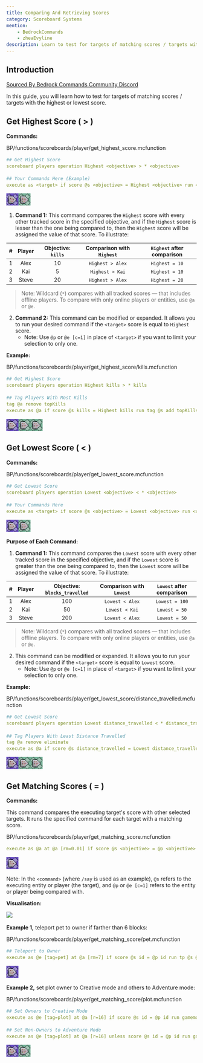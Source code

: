 ```yaml
---
title: Comparing And Retrieving Scores
category: Scoreboard Systems
mention:
    - BedrockCommands
    - zheaEvyline
description: Learn to test for targets of matching scores / targets with the highest or lowest score.
---
```


## Introduction

[Sourced By Bedrock Commands Community Discord](https://discord.gg/SYstTYx5G5)

In this guide, you will learn how to test for targets of matching scores / targets with the highest or lowest score.

## Get Highest Score ( > )

**Commands:**

<CodeHeader>BP/functions/scoreboards/player/get_highest_score.mcfunction</CodeHeader>

```yaml
## Get Highest Score
scoreboard players operation Highest <objective> > * <objective>

## Your Commands Here (Example)
execute as <target> if score @s <objective> = Highest <objective> run <command>
```
![commandBlockChain2](/assets/images/commands/commandBlockChain/2.png)

1. **Command 1:** This command compares the `Highest` score with every other tracked score in the specified objective, and if the `Highest` score is lesser than the one being compared to, then the `Highest` score will be assigned the value of that score. To illustrate:

| #  |   Player   | Objective: `kills` |   Comparison with `Highest`  | `Highest` after comparison |
|:--:|:----------:|:------------------:|:---------------------------:|:-------------------------:|
|  1 |    Alex    |         10          |    `Highest > Alex`           |      `Highest = 10`        |
|  2 |    Kai     |         5           |    `Highest > Kai`            |      `Highest = 10`         |
|  3 |   Steve    |         20          |    `Highest > Alex`           |      `Highest = 20`         |

> Note: Wildcard (` * `) compares with all tracked scores — that includes offline players. To compare with only online players or entities, use `@a` or `@e`.

2. **Command 2:** This command can be modified or expanded. It allows you to run your desired command if the `<target>` score is equal to `Highest` score. 
    - Note: Use `@p` or `@e [c=1]` in place of `<target>` if you want to limit your selection to only one.

**Example:**

<CodeHeader>BP/functions/scoreboards/player/get_highest_score/kills.mcfunction</CodeHeader>

```yaml
## Get Highest Score
scoreboard players operation Highest kills > * kills

## Tag Players With Most Kills
tag @a remove topKills
execute as @a if score @s kills = Highest kills run tag @s add topKills
```
![commandBlockChain3](/assets/images/commands/commandBlockChain/3.png)

## Get Lowest Score ( < )

**Commands:**

<CodeHeader>BP/functions/scoreboards/player/get_lowest_score.mcfunction</CodeHeader>

```yaml
## Get Lowest Score
scoreboard players operation Lowest <objective> < * <objective>

## Your Commands Here
execute as <target> if score @s <objective> = Lowest <objective> run <command>
```
![commandBlockChain2](/assets/images/commands/commandBlockChain/2.png)

**Purpose of Each Command:**

1. **Command 1:** This command compares the `Lowest` score with every other tracked score in the specified objective, and if the `Lowest` score is greater than the one being compared to, then the `Lowest` score will be assigned the value of that score. To illustrate:

| #  |   Player   | Objective: `blocks_travelled` |   Comparison with `Lowest`  | `Lowest` after comparison |
|:--:|:----------:|:------------------:|:---------------------------:|:-------------------------:|
|  1 |    Alex    |         100          |    `Lowest < Alex`           |      `Lowest = 100`        |
|  2 |    Kai     |         50           |    `Lowest < Kai`            |      `Lowest = 50`         |
|  3 |   Steve    |         200          |    `Lowest < Alex`           |      `Lowest = 50`         |

> Note: Wildcard (` * `) compares with all tracked scores — that includes offline players. To compare with only online players or entities, use `@a` or `@e`.

2. This command can be modified or expanded. It allows you to run your desired command if the `<target>` score is equal to `Lowest` score. 
    - Note: Use `@p` or `@e [c=1]` in place of `<target>` if you want to limit your selection to only one.

**Example:**

<CodeHeader>BP/functions/scoreboards/player/get_lowest_score/distance_travelled.mcfunction</CodeHeader>

```yaml
## Get Lowest Score
scoreboard players operation Lowest distance_travelled < * distance_travelled

## Tag Players With Least Distance Travelled
tag @a remove eliminate
execute as @a if score @s distance_travelled = Lowest distance_travelled run tag @s add eliminate
```
![commandBlockChain3](/assets/images/commands/commandBlockChain/3.png)

## Get Matching Scores ( = )

**Commands:**

This command compares the executing target's score with other selected targets. It runs the specified command for each target with a matching score.

<CodeHeader>BP/functions/scoreboards/player/get_matching_score.mcfunction</CodeHeader>

```yaml
execute as @a at @a [rm=0.01] if score @s <objective> = @p <objective> run say @s and @p have matching scores!
```
![commandBlockChain1](/assets/images/commands/commandBlockChain/1.png)

Note: In the `<command>` (where `/say` is used as an example), `@s` refers to the executing entity or player (the target), and `@p` or `@e [c=1]` refers to the entity or player being compared with.

**Visualisation:**

![](/assets/images/commands/GetMatchingScores.gif)

**Example 1,** teleport pet to owner if farther than 6 blocks:

<CodeHeader>BP/functions/scoreboards/player/get_matching_score/pet.mcfunction</CodeHeader>

```yaml
## Teleport to Owner
execute as @e [tag=pet] at @a [rm=7] if score @s id = @p id run tp @s @p
```
![commandBlockChain1](/assets/images/commands/commandBlockChain/1.png)

**Example 2,** set plot owner to Creative mode and others to Adventure mode:

<CodeHeader>BP/functions/scoreboards/player/get_matching_score/plot.mcfunction</CodeHeader>

```yaml
## Set Owners to Creative Mode
execute as @e [tag=plot] at @a [r=16] if score @s id = @p id run gamemode c @p [m=!c]

## Set Non-Owners to Adventure Mode
execute as @e [tag=plot] at @a [r=16] unless score @s id = @p id run gamemode a @p [m=!a]
```
![commandBlockChain2](/assets/images/commands/commandBlockChain/2.png)


